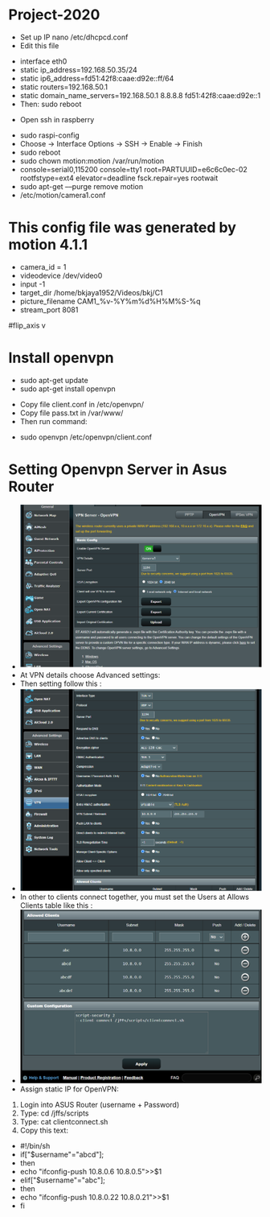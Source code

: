 # Project-2020
* Set up IP
nano /etc/dhcpcd.conf 
* Edit this file
- interface eth0
- static ip_address=192.168.50.35/24
- static ip6_address=fd51:42f8:caae:d92e::ff/64
- static routers=192.168.50.1
- static domain_name_servers=192.168.50.1 8.8.8.8 fd51:42f8:caae:d92e::1
- Then: sudo reboot
* Open ssh in raspberry 
- sudo raspi-config
- Choose -> Interface Options -> SSH -> Enable -> Finish
- sudo reboot
- sudo chown motion:motion /var/run/motion
- console=serial0,115200 console=tty1 root=PARTUUID=e6c6c0ec-02 rootfstype=ext4 elevator=deadline fsck.repair=yes rootwait
- sudo apt-get ––purge remove motion
- /etc/motion/camera1.conf
# This config file was generated by motion 4.1.1
- camera_id = 1
- videodevice /dev/video0
- input -1
- target_dir /home/bkjaya1952/Videos/bkj/C1
- picture_filename CAM1_%v-%Y%m%d%H%M%S-%q
- stream_port 8081

#flip_axis v

# Install openvpn
- sudo apt-get update
- sudo apt-get install openvpn
* Copy file client.conf in /etc/openvpn/ 
* Copy file pass.txt in /var/www/
* Then run command:
- sudo openvpn /etc/openvpn/client.conf
# Setting Openvpn Server in Asus Router
- ![First](https://raw.githubusercontent.com/Eric-nguyen1402/image_project/master/Screenshot%20(32).png)
- At VPN details choose Advanced settings:
- Then setting follow this :
- ![Second](https://raw.githubusercontent.com/Eric-nguyen1402/image_project/master/Screenshot%20(34).png)
- In other to clients connect together, you must set the Users at Allows Clients table like this :
- ![Third](https://raw.githubusercontent.com/Eric-nguyen1402/image_project/master/Screenshot%20(36).png)
- Assign static IP for OpenVPN:
1. Login into ASUS Router (username + Password)
2. Type: cd /jffs/scripts
3. Type: cat clientconnect.sh
4. Copy this text:
- #!/bin/sh
- if["$username"="abcd"];
- then
-   echo "ifconfig-push 10.8.0.6 10.8.0.5">>$1
- elif["$username"="abc"];
- then
-   echo "ifconfig-push 10.8.0.22 10.8.0.21">>$1
- fi

